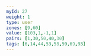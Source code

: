 ```yaml
---
myId: 27
weight: 1
type: user
zones: [9,60]
value: [103,1,-1,1]
pairs: [1,30,50,40,30]
tags: [6,14,44,53,58,59,69,93]
---
```

